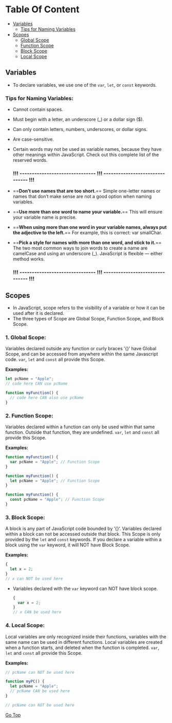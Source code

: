 # Table Of Content

- [Variables](#variables)
  - [Tips for Naming Variables](#tips-for-naming-variables)
- [Scopes](#scopes)
  - [Global Scope](#1-global-scope)
  - [Function Scope](#2-function-scope)
  - [Block Scope](#3-block-scope)
  - [Local Scope](#4-local-scope)

## Variables

- To declare variables, we use one of the `var`, `let`, or `const` keywords.

### Tips for Naming Variables:

- Cannot contain spaces.

- Must begin with a letter, an underscore (\_) or a dollar sign ($).

- Can only contain letters, numbers, underscores, or dollar signs.

- Are case-sensitive.

- Certain words may not be used as variable names, because they have other meanings within JavaScript. Check out this complete list of the reserved words.

  ### !!! ------------------------------- !!! ------------------------------- !!!

- ==**Don’t use names that are too short.**== Simple one-letter names or names that don’t make sense are not a good option when naming variables.
- ==**Use more than one word to name your variable.**== This will ensure your variable name is precise.
- ==**When using more than one word in your variable names, always put the adjective to the left.**== For example, this is correct: var smallChar.
- ==**Pick a style for names with more than one word, and stick to it.**== The two most common ways to join words to create a name are camelCase and using an underscore (\_). JavaScript is flexible — either method works.
  ### !!! ------------------------------- !!! ------------------------------- !!!

## Scopes

- In JavaScript, scope refers to the visibility of a variable or how it can be used after it is declared.
- The three types of Scope are Global Scope, Function Scope, and Block Scope.

### 1. Global Scope:

Variables declared outside any function or curly braces ’{}’ have Global Scope, and can be accessed from anywhere within the same Javascript code. `var`, `let` and `const` all provide this Scope.

**Examples:**

```js
let pcName = "Apple";
// code here CAN use pcName

function myFunction() {
  // code here CAN also use pcName
}
```

### 2. Function Scope:

Variables declared within a function can only be used within that same function. Outside that function, they are undefined. `var`, `let` and `const` all provide this Scope.

**Examples:**

```js
function myFunction() {
  var pcName = "Apple"; // Function Scope
}
```

```js
function myFunction() {
  let pcName = "Apple"; // Function Scope
}
```

```js
function myFunction() {
  const pcName = "Apple"; // Function Scope
}
```

### 3. Block Scope:

A block is any part of JavaScript code bounded by ’{}‘. Variables declared within a block can not be accessed outside that block. This Scope is only provided by the `let` and `const` keywords. If you declare a variable within a block using the `var` keyword, it will NOT have Block Scope.

**Examples:**

```js
{
  let x = 2;
}
// x can NOT be used here
```

- Variables declared with the `var` keyword can NOT have block scope.

  ```js
  {
    var x = 2;
  }
  // x CAN be used here
  ```

### 4. Local Scope:

Local variables are only recognized inside their functions, variables with the same name can be used in different functions. Local variables are created when a function starts, and deleted when the function is completed. `var`, `let` and `const` all provide this Scope.

**Examples:**

```js
// pcName can NOT be used here

function myPC() {
  let pcName = "Apple";
  // pcName CAN be used here
}

// pcName can NOT be used here
```

[Go Top](#table-of-content)
